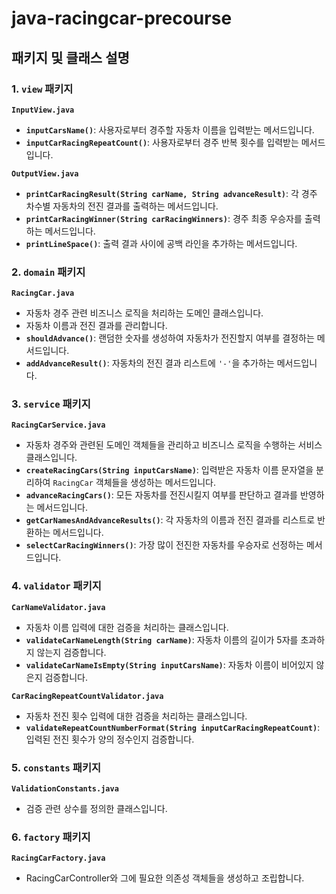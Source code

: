 # java-racingcar-precourse

## 패키지 및 클래스 설명

### 1. `view` 패키지

**`InputView.java`**
- **`inputCarsName()`**: 사용자로부터 경주할 자동차 이름을 입력받는 메서드입니다.
- **`inputCarRacingRepeatCount()`**: 사용자로부터 경주 반복 횟수를 입력받는 메서드입니다.

**`OutputView.java`**
- **`printCarRacingResult(String carName, String advanceResult)`**: 각 경주 차수별 자동차의 전진 결과를 출력하는 메서드입니다.
- **`printCarRacingWinner(String carRacingWinners)`**: 경주 최종 우승자를 출력하는 메서드입니다.
- **`printLineSpace()`**: 출력 결과 사이에 공백 라인을 추가하는 메서드입니다.

### 2. `domain` 패키지

**`RacingCar.java`**
- 자동차 경주 관련 비즈니스 로직을 처리하는 도메인 클래스입니다.
- 자동차 이름과 전진 결과를 관리합니다.
- **`shouldAdvance()`**: 랜덤한 숫자를 생성하여 자동차가 전진할지 여부를 결정하는 메서드입니다.
- **`addAdvanceResult()`**: 자동차의 전진 결과 리스트에 `'-'`을 추가하는 메서드입니다.

### 3. `service` 패키지

**`RacingCarService.java`**
- 자동차 경주와 관련된 도메인 객체들을 관리하고 비즈니스 로직을 수행하는 서비스 클래스입니다.
- **`createRacingCars(String inputCarsName)`**: 입력받은 자동차 이름 문자열을 분리하여 `RacingCar` 객체들을 생성하는 메서드입니다.
- **`advanceRacingCars()`**: 모든 자동차를 전진시킬지 여부를 판단하고 결과를 반영하는 메서드입니다.
- **`getCarNamesAndAdvanceResults()`**: 각 자동차의 이름과 전진 결과를 리스트로 반환하는 메서드입니다.
- **`selectCarRacingWinners()`**: 가장 많이 전진한 자동차를 우승자로 선정하는 메서드입니다.

### 4. `validator` 패키지

**`CarNameValidator.java`**
- 자동차 이름 입력에 대한 검증을 처리하는 클래스입니다.
- **`validateCarNameLength(String carName)`**: 자동차 이름의 길이가 5자를 초과하지 않는지 검증합니다.
- **`validateCarNameIsEmpty(String inputCarsName)`**: 자동차 이름이 비어있지 않은지 검증합니다.

**`CarRacingRepeatCountValidator.java`**
- 자동차 전진 횟수 입력에 대한 검증을 처리하는 클래스입니다.
- **`validateRepeatCountNumberFormat(String inputCarRacingRepeatCount)`**: 입력된 전진 횟수가 양의 정수인지 검증합니다.

### 5. `constants` 패키지

**`ValidationConstants.java`**
- 검증 관련 상수를 정의한 클래스입니다.

### 6. `factory` 패키지

**`RacingCarFactory.java`**
- RacingCarController와 그에 필요한 의존성 객체들을 생성하고 조립합니다.



 